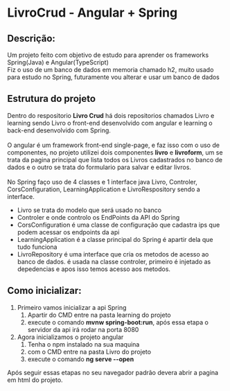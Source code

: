 # LivroCrud - Angular + Spring

## Descrição:
Um projeto feito com objetivo de estudo para aprender os frameworks Spring(Java) e Angular(TypeScript)<br>
Fiz o uso de um banco de dados em memoria chamado h2, muito usado para estudo no Spring, futuramente vou alterar e usar um banco de dados

## Estrutura do projeto

Dentro do respositorio **Livro Crud** há dois repositorios chamados Livro e learning sendo Livro o front-end desenvolvido com angular e learning o back-end desenvolvido com Spring.<br><br>
O angular é um framework front-end single-page, e faz isso com o uso de componentes, no projeto utilizei dois componentes **livro** e **livroform**, um se trata da pagina principal que lista todos os Livros cadastrados no banco de dados e o outro se trata do formulario para salvar e editar livros.<br><br>
No Spring faço uso de 4 classes e 1 interface java Livro, Controler, CorsConfiguration, LearningApplication e LivroRespository sendo a interface. 
* Livro se trata do modelo que será usado no banco
* Controler e onde controlo os EndPoints da API do Spring
* CorsConfiguration é uma classe de configuração que cadastra ips que podem acessar os endpoints da api
* LearningApplication é a classe principal do Spring é apartir dela que tudo funciona
* LivroRepository é uma interface que cria os metodos de acesso ao banco de dados. é usada na classe controler, primeiro é injetado as depedencias e apos isso temos acesso aos metodos.

## Como inicializar:

1. Primeiro vamos inicializar a api Spring
    1. Apartir do CMD entre na pasta learning do projeto
    2. execute o comando **mvnw spring-boot:run**, após essa etapa o servidor da api irá rodar na porta 8080
2. Agora inicializamos o projeto angular
    1. Tenha o npm instalado na sua maquina
    2. com o CMD entre na pasta Livro do projeto
    3. execute o comando **ng serve --open**

Após seguir essas etapas no seu navegador padrão devera abrir a pagina em html do projeto.
